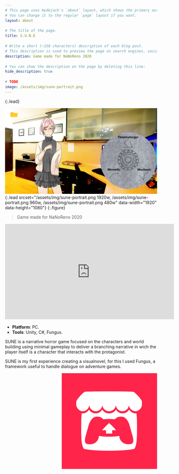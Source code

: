 ```yaml
---
# This page uses Hydejack's `about` layout, which shows the primary author's picture and about text at the top.
# You can change it to the regular `page` layout if you want.
layout: about

# The title of the page.
title: S.U.N.E

# Write a short (~150 characters) description of each blog post.
# This description is used to preview the page on search engines, social media, etc.
description: Game made for NaNoReno 2020

# You can show the description on the page by deleting this line:
hide_description: true

# TODO
image: /assets/img/sune-portrait.png
---
```

{:.lead}

![Screenshot](/assets/img/sune-portrait.png){:.lead srcset="/assets/img/sune-portrait.png 1920w, /assets/img/sune-portrait.png 960w, /assets/img/sune-portrait.png 480w" data-width="1920" data-height="1080"}
{:.figure}

> Game made for NaNoReno 2020

<iframe width="560" height="315" src="https://www.youtube.com/embed/kGt6KjqWV7A" title="YouTube video player" frameborder="0" allow="accelerometer; autoplay; clipboard-write; encrypted-media; gyroscope; picture-in-picture; web-share" allowfullscreen></iframe>

<ul>
  <li><b id="notice">Platform</b>: PC.</li>
  <li><b id="notice">Tools</b>: Unity, C#, Fungus.</li>
</ul>

<p>SUNE is a narrative horror game focused on the characters and world building using minimal gameplay to deliver a branching narrative in wich the player itself is a character that interacts with the protagonist.</p>

<p>SUNE is my first experience creating a visualnovel, for this I used Fungus, a framework useful to handle dialogue on adventure games.</p>

<div>
  <a class="imgclass" href="https://zltm.itch.io/sune" target="_blank">
    <img align="right" class="game-social" src="/assets/img/itch-small.png"/>
  </a>
</div>
